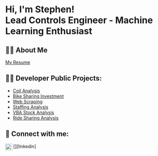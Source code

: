 <h1>Hi, I'm Stephen! <br/><a >Lead Controls Engineer - Machine Learning Enthusiast</a>       

<h2>👨‍💻 About Me </h2>
  <il><a href="https://github.com/zimmer3-iii/zimmer3-iii/blob/main/About_Me.md">My Resume</a></il>

<h2>👨‍💻 Developer Public Projects:</h2>



- <a href="https://github.com/zimmer3-iii/MechaCar_Statistical_Analysis">Coil Analysis</a> 
- <a href="https://github.com/zimmer3-iii/bikesharing">Bike Sharing Investment</a>
- <a href="https://github.com/zimmer3-iii/Mission-to-Mars">Web Scraping</a> 
- <a href="https://github.com/zimmer3-iii/Pewlett-Hackard-Analysis">Staffing Analysis</a> 
- <a href="https://github.com/zimmer3-iii/VBA_StockAnalysis">VBA Stock Analysis</a> 
- <a href="https://github.com/zimmer3-iii/PyBer_Analysis">Ride Sharing Analysis</a>



<h2> 🤳 Connect with me:</h2>
[<img align="left" alt="StephenZimmermann | LinkedIn" width="22px" src="https://cdn.jsdelivr.net/npm/simple-icons@v3/icons/linkedin.svg" />][linkedin]

[linkedin]: https://www.linkedin.com/in/stephen-zimmermann-093a0842/
